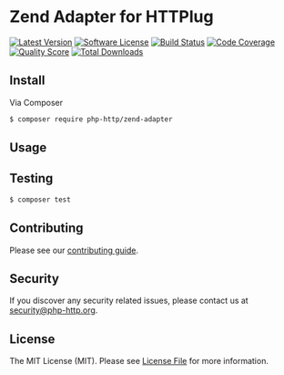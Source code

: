# Zend Adapter for HTTPlug

[![Latest Version](https://img.shields.io/github/release/php-http/zend-adapter.svg?style=flat-square)](https://github.com/php-http/zend-adapter/releases)
[![Software License](https://img.shields.io/badge/license-MIT-brightgreen.svg?style=flat-square)](LICENSE)
[![Build Status](https://img.shields.io/travis/php-http/zend-adapter.svg?style=flat-square)](https://travis-ci.org/php-http/zend-adapter)
[![Code Coverage](https://img.shields.io/scrutinizer/coverage/g/php-http/zend-adapter.svg?style=flat-square)](https://scrutinizer-ci.com/g/php-http/zend-adapter)
[![Quality Score](https://img.shields.io/scrutinizer/g/php-http/zend-adapter.svg?style=flat-square)](https://scrutinizer-ci.com/g/php-http/zend-adapter)
[![Total Downloads](https://img.shields.io/packagist/dt/php-http/zend-adapter.svg?style=flat-square)](https://packagist.org/packages/php-http/zend-adapter)


## Install

Via Composer

``` bash
$ composer require php-http/zend-adapter
```


## Usage


## Testing

``` bash
$ composer test
```


## Contributing

Please see our [contributing guide](http://docs.php-http.org/en/latest/development/contributing.html).


## Security

If you discover any security related issues, please contact us at [security@php-http.org](mailto:security@php-http.org).


## License

The MIT License (MIT). Please see [License File](LICENSE) for more information.
